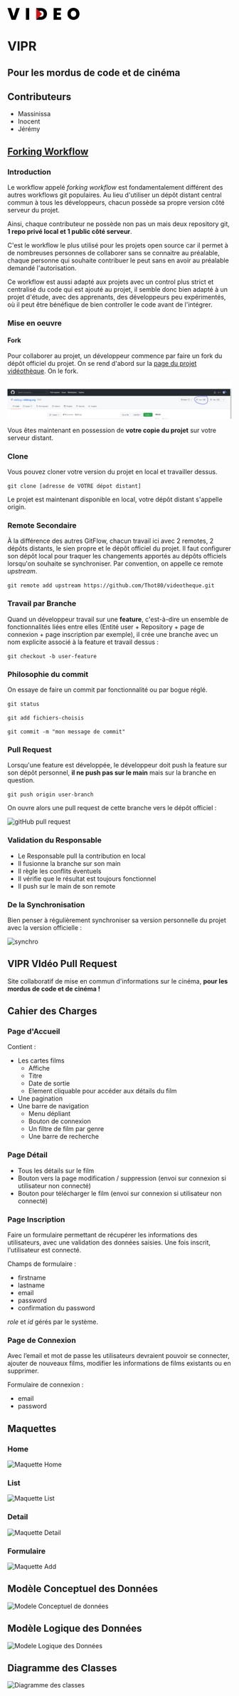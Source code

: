 ![logo](readme-assets/video-logo-black.png)
# VIPR
## Pour les mordus de code et de cinéma

## Contributeurs

- Massinissa
- Inocent
- Jérémy

## [Forking Workflow](https://www.atlassian.com/git/tutorials/comparing-workflows/forking-workflow)

### Introduction

Le workflow appelé *forking workflow* est fondamentalement différent des autres workflows git populaires. Au lieu d'utiliser un dépôt distant central commun à tous les développeurs, chacun possède sa propre version côté serveur du projet.

Ainsi, chaque contributeur ne possède non pas un mais deux repository git, **1 repo privé local et 1 public côté serveur**.

C'est le workflow le plus utilisé pour les projets open source car il permet à de nombreuses personnes de collaborer sans se connaitre au préalable, chaque personne qui souhaite contribuer le peut sans en avoir au préalable demandé l'autorisation. 

Ce workflow est aussi adapté aux projets avec un control plus strict et centralisé du code qui est ajouté au projet, il semble donc bien adapté à un projet d'étude, avec des apprenants, des développeurs peu expérimentés, où il peut être bénéfique de bien controller le code avant de l'intégrer. 

### Mise en oeuvre

#### Fork

Pour collaborer au projet, un développeur commence par faire un fork du dépôt officiel du projet. On se rend d'abord sur la [page du projet vidéothèque](https://github.com/Thot80/videotheque).
On le fork.

![Fork sur GitHub](readme-assets/fork.PNG)

Vous êtes maintenant en possession de **votre copie du projet** sur votre serveur distant.

### Clone

 Vous pouvez cloner votre version du projet en local et travailler dessus.

```git clone [adresse de VOTRE dépot distant] ```

Le projet est maintenant disponible en local, votre dépôt distant s'appelle origin.

### Remote Secondaire

À la différence des autres GitFlow, chacun travail ici avec 2 remotes, 2 dépôts distants, le sien propre et le dépôt officiel du projet. Il faut configurer son dépôt local pour traquer les changements apportés au dépôts officiels lorsqu'on souhaite se synchroniser. Par convention, on appelle ce remote *upstream*.

``git remote add upstream https://github.com/Thot80/videotheque.git``

### Travail par Branche

Quand un développeur travail sur une **feature**, c'est-à-dire un ensemble de fonctionnalités liées entre elles (Entité user + Repository + page de connexion + page inscription par exemple), il crée une branche avec un nom explicite associé à la feature et travail dessus :

```git checkout -b user-feature  ```

### Philosophie du commit

On essaye de faire un commit par fonctionnalité ou par bogue réglé.

```git status```

```git add fichiers-choisis```

```git commit -m "mon message de commit" ```

### Pull Request

Lorsqu'une feature est développée, le développeur doit push la feature sur son dépôt personnel, **il ne push pas sur le main** mais sur la branche en question.

```git push origin user-branch```

On ouvre alors une pull request de cette branche vers le dépôt officiel :

![gitHub pull request](readme-assets/pull-request.PNG)

### Validation du Responsable

- Le Responsable pull la contribution en local
- Il fusionne la branche sur son main
- Il règle les conflits éventuels 
- Il vérifie que le résultat est toujours fonctionnel
- Il push sur le main de son remote

### De la Synchronisation

Bien penser à régulièrement synchroniser sa version personnelle du projet avec la version officielle :

![synchro](readme-assets/synchro.PNG)

## VIPR VIdéo Pull Request

Site collaboratif de mise en commun d'informations sur le cinéma, **pour les mordus de code et de cinéma !**

## Cahier des Charges

### Page d'Accueil

Contient :

- Les cartes films
    - Affiche
    - Titre
    - Date de sortie
    - Element cliquable pour accéder aux détails du film
- Une pagination
- Une barre de navigation
    - Menu dépliant
    - Bouton de connexion
    - Un filtre de film par genre
    - Une barre de recherche
    
### Page Détail

- Tous les détails sur le film
- Bouton vers la page modification / suppression (envoi sur connexion si utilisateur non connecté)
- Bouton pour télécharger le film (envoi sur connexion si utilisateur non connecté)

### Page Inscription

Faire un formulaire permettant de récupérer les informations des utilisateurs, avec une validation des données saisies. Une fois inscrit, l'utilisateur est connecté.

Champs de formulaire :

- firstname
- lastname
- email
- password
- confirmation du password

*role* et *id* gérés par le système.

### Page de Connexion

Avec l’email et mot de passe les utilisateurs devraient pouvoir se connecter, ajouter de nouveaux films, modifier les informations de films existants ou en supprimer.

Formulaire de connexion :

- email
- password

## Maquettes

### Home

![Maquette Home](readme-assets/design-home.jpg)

### List

![Maquette List](readme-assets/design-list.jpg)

### Detail

![Maquette Detail](readme-assets/design-detail.jpg)

### Formulaire 

![Maquette Add](readme-assets/design-add.jpg)

## Modèle Conceptuel des Données

![Modele Conceptuel de données](readme-assets/MCD.png)

## Modèle Logique des Données

![Modele Logique des Données](readme-assets/MLD.png)

## Diagramme des Classes

![Diagramme des classes](readme-assets/UML.png)